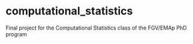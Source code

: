 # computational_statistics
Final project for the Computational Statistics class of the FGV/EMAp PhD program
